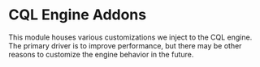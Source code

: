 # CQL Engine Addons

This module houses various customizations we inject to the CQL engine.
The primary driver is to improve performance, but there may be other reasons to customize the engine behavior in the future.
